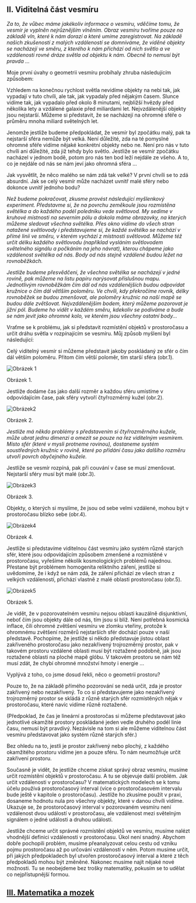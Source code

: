 ## II. Viditelná část vesmíru

*Za to, že vůbec máme jakékoliv informace o vesmíru, vděčíme  tomu, že vesmír je vyplněn nejrůznějším vlněním.
Obraz vesmíru tvoříme pouze na základě vln, které k nám dorazí a které umíme zaregistrovat.
Na základě našich zkušeností z malých vzdáleností se domníváme, že viděné objekty se nacházejí ve směru,
z kterého k nám přichází od nich světlo a ve vzdálenosti rovné dráze světla od objektu k nám.
Obecně to nemusí být pravda ...*

Moje první úvahy o geometrii vesmíru probíhaly zhruba následujícím způsobem:

Vzhledem na konečnou rychlost světla nevidíme objekty na nebi tak, jak vypadají v tuto chvíli,
ale tak, jak vypadaly před nějakým časem. Slunce vidíme tak, jak vypadalo před okolo 8 minutami,
nejbližší hvězdy před několika lety a vzdálené galaxie před miliardami let.
Nejvzdálenější objekty jsou nejstarší. Můžeme si představit, že se nacházejí  na ohromné sféře
o průměru mnoha miliard světelných let.

Jenomže jestliže budeme předpokládat, že vesmír byl zpočátku malý, pak ta nejstarší sféra nemůže být velká.
Není důležité, zda na té pomyslné ohromné sféře vidíme nějaké konkrétní objekty nebo ne.
Není pro nás v tuto chvíli ani důležité, zda již tehdy bylo světlo.
Jestliže se vesmír zpočátku nacházel v jednom bodě, potom pro nás ten bod leží nejdále ze všeho.
A to, co je nejdále od nás se nám jeví jako ohromná sféra ...

Jak vysvětlit, že něco malého se nám zdá tak velké? V první chvíli se to zdá absurdní.
Jak se celý vesmír může nacházet uvnitř malé sféry nebo dokonce uvnitř jednoho bodu?  

*Než budeme pokračovat, zkusme  provést následující myšlenkový experiment.
Představme si, že na povrchu zeměkoule jsou rozmístěna světélka a do každého podél poledníku vede světlovod.
My sedíme v kruhové místnosti na severním pólu a dokola máme obrazovky, na kterých můžeme sledovat všechna světélka.
Přes okno vidíme do všech stran natažené světlovody i představujeme si, že každé světélko se nachází v přímé linii
ve směru, v kterém vychází z místnosti světlovod. Můžeme též určit délku každého světlovodu
(například vysláním světlovodem světelného signálu a  počkáním na jeho návrat),
kterou chápeme jako vzdálenost světélka od nás. Body od nás stejně vzdálené budou ležet na rovnoběžkách.*

*Jestliže budeme přesvědčeni, že všechna světélka se nacházejí v jedné rovině,
pak můžeme na listu papíru narýsovat příslušnou mapu.
Jednotlivým rovnoběžkám čím dál od nás vzdálenějších budou odpovídat kružnice o čím dál větlším poloměru.
Ve chvíli, kdy překročíme rovník, délky rovnoběžek se budou zmenšovat,
ale poloměry kružnic na naší mapě se budou dále zvětšovat. Nejvzdálenějšim bodem, který můžeme pozorovat
je jižní pól. Budeme ho vidět v každém směru, kdekoliv se podíváme a bude se nám jevit jako ohromné kolo, ve kterém jsou všechny ostatní body...*

Vraťme se k problému, jak si představit rozmístění objektů v prostoročasu a určit dráhu světla v rozpínajícím se vesmíru.
Můj způsob myšlení byl následující:

Celý viditelný vesmír si můžeme představit jakoby poskládaný ze sfér o čím dál větším poloměru.
Přitom čím větší poloměr, tím starší sféra (obr.1).

![Obrázek 1](../assets/img/rysunek1.png)

Obrázek 1.

Jestliže dodáme čas jako další rozměr a každou sféru umístíme v odpovídajícím čase,
pak sféry vytvoří čtyřrozměrný kužel (obr.2).

![Obrázek2](../assets/img/rysunek2.png)

Obrázek 2.

*Jestliže má někdo problémy s představením si čtyřrozměrného kužele, může ubrat jednu dimenzi
a omezit se pouze na řez viditelným vesmírem. Místo sfér (které  v mysli protneme rovinou),
dostaneme systém soustředných kružnic v rovině,
které po přidání času jako dalšího rozměru utvoří povrch obyčejného kužele.*

Jestliže se vesmír rozpíná, pak při couvání v čase se musí zmenšovat.
Nejstarší sféry musí být malé (obr.3).  

![Obrázek3](../assets/img/rysunek3.jpg)                       

Obrázek 3.

Objekty, o kterých si myslíme, že jsou od sebe velmi vzdálené, mohou být v prostoročasu blízko sebe (obr.4).

![Obrázek4](../assets/img/rysunek4.jpg)

Obrázek 4.

Jestliže si představíme viditelnou část vesmíru jako systém různě starých sfér,
které jsou odpovídajícím způsobem zmenšené a rozmístěné v prostoročasu,
vyřešíme několik kosmologických problémů najednou. Přestane být problémem homogenita reliktního záření,
jestliže si uvědomíme, že i když se nám zdá, že záření přichází ze všech stran z velkých vzdáleností,
přichází vlastně z malé oblasti prostoročasu (obr.5).

![Obrázek5](../assets/img/rysunek5.jpg)

Obrázek 5.

Je vidět, že v pozorovatelném vesmíru nejsou oblasti kauzálně disjunktivní, neboť čím jsou objekty dále od nás,
tím jsou si blíž. Není potřebná kosmická inflace, čili ohromné  zvětšení vesmíru ve zlomku vteřiny,
protože k ohromnému zvětšení rozměrů nejstarších sfér dochází pouze v naší představě.
Pochopíme, že jestliže si někdo představuje jistou oblast zakřiveného prostoročasu jako nezakřivený trojrozměrný prostor,
pak v takovém prostoru vzdálené oblasti musí být roztažené podobně, jak jsou roztažené oblasti na ploché mapě glóbu.
V takovém prostoru se nám též musí zdát, že chybí ohromné množství hmoty i energie ...

Vyplývá z toho, co jsme dosud řekli, něco o geometrii prostoru?

Pouze to, že na základě přímého pozorování se nedá určit, zda je prostor zakřivený nebo nezakřivený.
To co si představujeme jako nezakřivený trojrozměrný prostor se skládá z různě starých sfér
rozmístěných nějak v prostoročasu, které navíc vidíme různě roztažené.

(Předpoklad, že čas je lineární a prostoročas si můžeme představovat jako jednotlivé okamžité prostory
poskládané jeden vedle druhého podél linie času, nemusí být pravdivý.
Nezávisle na tom si ale můžeme viditelnou část vesmíru představovat jako systém různě starých sfér.)

Bez ohledu na to, jestli je prostor zakřivený nebo plochý, z každého okamžitého prostoru vidíme jen a pouze sféru.
To nám neumožňuje určit zakřivení prostoru.

Současně je vidět, že jestliže chceme získat správý obraz vesmíru, musíme určit rozmístění objektů v prostoročasu.
A tu se objevuje další problém. Jak určit vzdálenosti v prostoročasu?
V matematických modelech se k tomu účelu používá prostoročasový interval
(více o prostoročasovém intervalu bude ještě v kapitole o prostoročasu). Jestliže ho zkusíme použít v praxi,
dosaneme hodnotu nula pro všechny objekty, které v danou chvíli vidíme.
Ukazuje se, že prostoročasový interval v pozorovaném vesmíru není vzdálenost dvou událostí v prostoročasu,
ale vzdálenost mezi světelným signálem o jedné události a druhou událostí.

Jestliže chceme určit správné rozmístění objektů ve vesmíru, musíme nalézt vhodnější definici vzdálenosti v prostoročasu.
Úkol není snadný. Abychom dobře pochopili problém, musíme přeanalyzovat celou cestu od vzniku pojmu prostoročasu
až po určování vzdáleností v něm. Potom musíme  určit, při jakých předpokladech byl utvořen prostoročasový interval
a které z těch předpokladů mohou být změněné. Nakonec musíme najít nějaké nové možnosti.
Tu se neobejdeme bez trošky matematiky, pokusím se to udělat co nejpřístupnější formou.

## [III. Matematika a mozek](rozdzial3)
